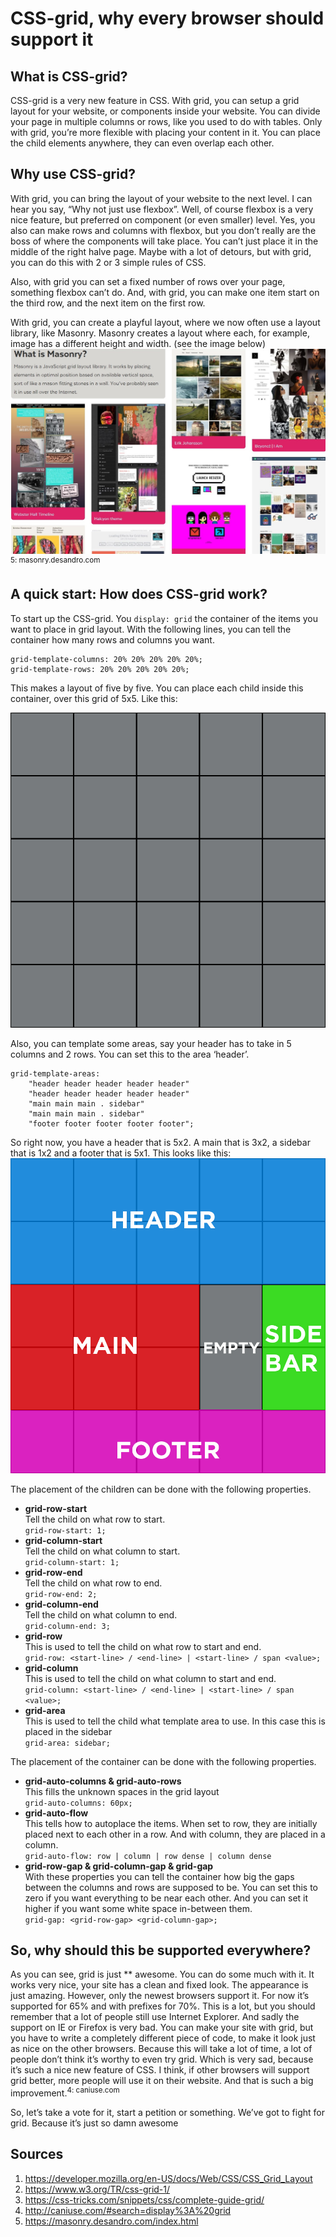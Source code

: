 # CSS-grid, why every browser should support it

## What is CSS-grid?
CSS-grid is a very new feature in CSS. With grid, you can setup a grid layout for your website, or components inside your website. You can divide your page in multiple columns or rows, like you used to do with tables. Only with grid, you’re more flexible with placing your content in it. You can place the child elements anywhere, they can even overlap each other.

## Why use CSS-grid?
With grid, you can bring the layout of your website to the next level. I can hear you say, “Why not just use flexbox”. Well, of course flexbox is a very nice feature, but preferred on component (or even smaller) level. Yes, you also can make rows and columns with flexbox, but you don’t really are the boss of where the components will take place. You can’t just place it in the middle of the right halve page. Maybe with a lot of detours, but with grid, you can do this with 2 or 3 simple rules of CSS.

Also, with grid you can set a fixed number of rows over your page, something flexbox can’t do. And, with grid, you can make one item start on the third row, and the next item on the first row.

With grid, you can create a playful layout, where we now often use a layout library, like Masonry. Masonry creates a layout where each, for example, image has a different height and width. (see the image below)
![Masonry](/images/masonry.jpg)
<sup>5: masonry.desandro.com</sup>
 
## A quick start: How does CSS-grid work?
To start up the CSS-grid. You `display: grid` the container of the items you want to place in grid layout. With the following lines, you can tell the container how many rows and columns you want.
```
grid-template-columns: 20% 20% 20% 20% 20%;
grid-template-rows: 20% 20% 20% 20% 20%;
```

This makes a layout of five by five. You can place each child inside this container, over this grid of 5x5. Like this:

![Grid layout](/images/gridEmpty.jpg)

Also, you can template some areas, say your header has to take in 5 columns and 2 rows. You can set this to the area ‘header’.
```
grid-template-areas:
    "header header header header header"
    "header header header header header"
    "main main main . sidebar"
    "main main main . sidebar"
    "footer footer footer footer footer";
```
So right now, you have a header that is 5x2. A main that is 3x2, a sidebar that is 1x2 and a footer that is 5x1. This looks like this:
![Grid layout](/images/gridFilled.jpg)

The placement of the children can be done with the following properties.
-   **grid-row-start**<br/>
    Tell the child on what row to start.<br/>
    `grid-row-start: 1;`
-   **grid-column-start**<br/>
    Tell the child on what column to start.<br/>
    `grid-column-start: 1;`
-   **grid-row-end**<br/>
    Tell the child on what row to end.<br/>
    `grid-row-end: 2;`
-   **grid-column-end**<br/>
    Tell the child on what column to end.<br/>
    `grid-column-end: 3;`
-   **grid-row**<br/>
    This is used to tell the child on what row to start and end.<br/>
    `grid-row: <start-line> / <end-line> | <start-line> / span <value>;`
-   **grid-column**<br/>
    This is used to tell the child on what column to start and end.<br/>
    `grid-column: <start-line> / <end-line> | <start-line> / span <value>;`
-   **grid-area**<br/>
    This is used to tell the child what template area to use. In this case this is placed in the sidebar<br/>
    `grid-area: sidebar;`

The placement of the container can be done with the following properties.
-	**grid-auto-columns & grid-auto-rows**<br/>
    This fills the unknown spaces in the grid layout<br/>
    `grid-auto-columns: 60px;`
-	**grid-auto-flow**<br/>
    This tells how to autoplace the items. When set to row, they are initially placed next to each other in a row. And with column, they are placed in a column.<br/>
    `grid-auto-flow: row | column | row dense | column dense`
-   **grid-row-gap & grid-column-gap & grid-gap**<br/>
    With these properties you can tell the container how big the gaps between the columns and rows are supposed to be. You can set this to zero if you want everything to be near each other. And you can set it higher if you want some white space in-between them.<br/>
    `grid-gap: <grid-row-gap> <grid-column-gap>;`

## So, why should this be supported everywhere?
As you can see, grid is just ** awesome. You can do some much with it. It works very nice, your site has a clean and fixed look. The appearance is just amazing.
However, only the newest browsers support it. For now it’s supported for 65% and with prefixes for 70%. This is a lot, but you should remember that a lot of people still use Internet Explorer. And sadly the support on IE or Firefox is very bad. You can make your site with grid, but you have to write a completely different piece of code, to make it look just as nice on the other browsers. Because this will take a lot of time, a lot of people don’t think it’s worthy to even try grid. Which is very sad, because it’s such a nice new feature of CSS. I think, if other browsers will support grid better, more people will use it on their website. And that is such a big improvement.<sup>4: caniuse.com</sup>

So, let’s take a vote for it, start a petition or something. We’ve got to fight for grid. Because it’s just so damn awesome

## Sources
1.	https://developer.mozilla.org/en-US/docs/Web/CSS/CSS_Grid_Layout
2.	https://www.w3.org/TR/css-grid-1/
3.	https://css-tricks.com/snippets/css/complete-guide-grid/
4.	http://caniuse.com/#search=display%3A%20grid
5.	https://masonry.desandro.com/index.html
